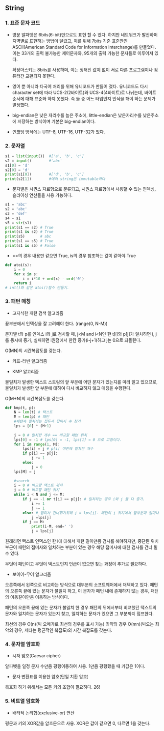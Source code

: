 ## String

### 1. 표준 문자 코드

- 영문 알파벳은 6bits(6-bit)만으로도 표현 할 수 있다. 하지만 네트워크가 발전하며 지역별로 표현하는 방법이 달랐고, 이를 위해 7bits 기준 표준안인 ASCII(American Standard Code for Information Interchange)를 만들었다. 이는 33개의 출력 불가능한 제어문자와, 95개의 출력 가능한 문자들로 이루어져 있다.

  확장아스키는 8bits를 사용하며, 이는 정해진 값이 없이 서로 다른 프로그램이나 컴퓨터간 교환되지 못한다.

- 영어 뿐 아니라 다국어 처리를 위해 유니코드가 만들어 졌다. 유니코드도 다시 character set에 따라 UCS-2(2바이트)와 UCS-4(4바이트)로 나뉘는데, 바이트 순서에 대해 표준화 하지 못했다. 즉 둘 중 어느 타입인지 인식을 해야 하는 문제가 발생했다.

- big-endian은 낮은 자리수를 높은 주소에, little-endian은 낮은자리수를 낮은주소에 저장하는 방식이며 기본은 big-endian이다.

- 인코딩 방식에는 UTF-8, UTF-16, UTF-32가 있다.



### 2. 문자열

```python
s1 = list(input())  #['a', 'b', 'c']
s2 = input()		#'abc'
s1[0] = 'd'
s2[0] = 'd'
print(s1[0])		#['d', 'b', 'c']
print(s2[1])		#에러 string은 immutable하다
```

- 문자열은 시퀀스 자료형으로 분류되고, 시퀀스 자료형에서 사용할 수 있는 인덱싱, 슬라이싱 연산들을 사용 가능하다.



```python
s1 = 'abc'
s2 = 'abc'
s3 = 'def'
s4 = s1
s5 = str(s1)
print(s1 == s2) # True
print(s1 is s2) # True
print(s5)		# abc
print(s1 == s5) # True
print(s1 is s5) # False
```

- ==의 경우 내용만 같으면 True, is의 경우 참조하는 값이 같아야 True



```python
def atoi(s):
    i = 0
    for x in s:
        i = i*10 + ord(x) - ord('0')
    return i
# int()와 같은 atoi()함수 만들기.
```



### 3. 패턴 매칭

- 고지식한 패턴 검색 알고리즘

끝부분에서 인덱싱을 잘 고려해야 한다. (range(0, N-M))

문자열 t와 p를 인덱스 i와 j로 검사할 때, j<M and i<N인 한 t[i]와 p[j]가 일치하면 i, j를 동시에 증가, 실패하면 i원점에서 한칸 증가(i-j+1)하고 j는 0으로 되돌린다.

O(MN)의 시간복잡도를 갖는다.



- 카프-라빈 알고리즘

- KMP 알고리즘

불일치가 발생한 텍스트 스트링의 앞 부분에 어떤 문자가 있는지를 미리 알고 있으므로, 불일치가 발생한 앞 부분에 대하여 다시 비교하지 않고 매칭을 수행한다.

O(M+N)의 시간복잡도를 갖는다.

```python
def kmp(t, p):
    N = len(t) # 택스트
    M = len(p) # 패턴
    #패턴속 일치하는 접두사 접미사 수 찾기
    lps = [0] * (M+1)
    
    j = 0 # 일치한 개수 == 비교할 패턴 위치
    lps[0] = -1 # lps[0] = -1, lps[1] = 0 으로 고정이다.
    for i in range(1, M):
        lps[i] = j # p[i] 이전에 일치한 개수
        if p[i] == p[j]:
            j += 1
        else:
            j = 0
    lps[M] = j
    
    #search
    i = 0 # 비교할 택스트 위치
    j = 0 # 비교할 패턴 위치
    while i < N and j <= M:
        if j == -1 or t[i] == p[j]: # 일치하는 경우 i와 j 둘 다 증가. 
            i += 1
            j += 1
        else: # 접미사 건너뛰기위해 j = lps[j]. 패턴의 j 위치에서 앞부분과 얼마나 겹치는지를 불러온다.
            j =lps[j]
        if j == M:
            print(i-M, end=' ')
            j = lps[j]
```

원래라면 택스트 인덱스인 한 i에 대해서 패턴 길이만큼 검사를 해야하지만, 중단된 위치부근이 패턴의 접미사와 일치하는 부분이 있는 경우 해당 접미사에 대한 검사를 건너 뛸 수 있다.

무엇이 패턴이고 무엇이 택스트인지 언급이 없으면 찾는 과정이 추가로 필요하다.



- 보이어-무어 알고리즘

오른쪽에서 왼쪽으로 비교하는 방식으로 대부분의 소프트웨어에서 채택하고 있다. 패턴의 오른쪽 끝에 있는 문자가 불일치 하고, 이 문자가 패턴 내에 존재하지 않는 경우, 패턴의 이동길이만큼 이동하는 방식이다.

패턴의 오른쪽 끝에 있는 문자가 불일치 한 경우 패턴의 뒤에서부터 비교했던 택스트의 문자와 일치하는 문자가 있는지 찾고, 일치하는 문자가 있으면 그 부분까지 점프한다.

최선의 경우 O(n)(빅 오메가로 최선의 경우를 표시 가능) 최약의 경우 O(mn)(빅오는 최악의 경우, 세타는 평균적인 복잡도)의 시간 복잡도를 갖는다.



### 4. 문자열 암호화

- 시저 암호(Caesar cipher)

알파벳을 일정 문자 수만큼 평행이동하여 사용. 1만큼 평행했을 때 키값은 1이다.

- 문자 변환표를 이용한 암호(단일 치환 암호)

복호화 하기 위해서는 모든 키의 조합이 필요하다. 26!



### 5. 비트열 암호화

- 배타적 논리합(exclusive-or) 연산

평문과 키의 XOR값을 암호문으로 사용. XOR은 값이 같으면 0, 다르면 1을 갖는다.
